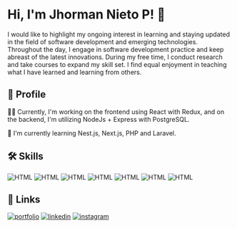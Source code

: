 
# Hi, I'm Jhorman Nieto P! 👋

I would like to highlight my ongoing interest in learning and staying updated in the field of software development and emerging technologies. Throughout the day, I engage in software development practice and keep abreast of the latest innovations. During my free time, I conduct research and take courses to expand my skill set. I find equal enjoyment in teaching what I have learned and learning from others.

## 🤖 Profile
👩‍💻 Currently, I'm working on the frontend using React with Redux, and on the backend, I'm utilizing NodeJs + Express with PostgreSQL.

🧠 I'm currently learning Nest.js, Next.js, PHP and Laravel.



## 🛠 Skills
![HTML](https://img.shields.io/badge/HTML5-FFA500?logo=html5)
![HTML](https://img.shields.io/badge/CSS3-6495ED?logo=css3)
![HTML](https://img.shields.io/badge/JavaScript-FFD700?logo=javascript)
![HTML](https://img.shields.io/badge/ReactJS-AEEEEE?logo=react)
![HTML](https://img.shields.io/badge/REDUX-9932CC?logo=redux)
![HTML](https://img.shields.io/badge/ExpressJS-2E8B57?logo=express)
![HTML](https://img.shields.io/badge/WordPress-87CEEB?logo=wordpress)


## 🔗 Links
[![portfolio](https://img.shields.io/badge/my_portfolio-000?style=for-the-badge&logo=ko-fi&logoColor=white)](https://jhormandev.netlify.app/)
[![linkedin](https://img.shields.io/badge/linkedin-0A66C2?style=for-the-badge&logo=linkedin&logoColor=white)](https://www.linkedin.com/in/jhorman-nieto-p-974aa9204/)
[![instagram](https://img.shields.io/badge/instagram-E4405F?style=for-the-badge&logo=instagram&logoColor=white)](https://www.instagram.com/developerweb0/)
